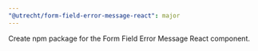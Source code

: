 ```yaml
---
"@utrecht/form-field-error-message-react": major
---
```


Create npm package for the Form Field Error Message React component.
